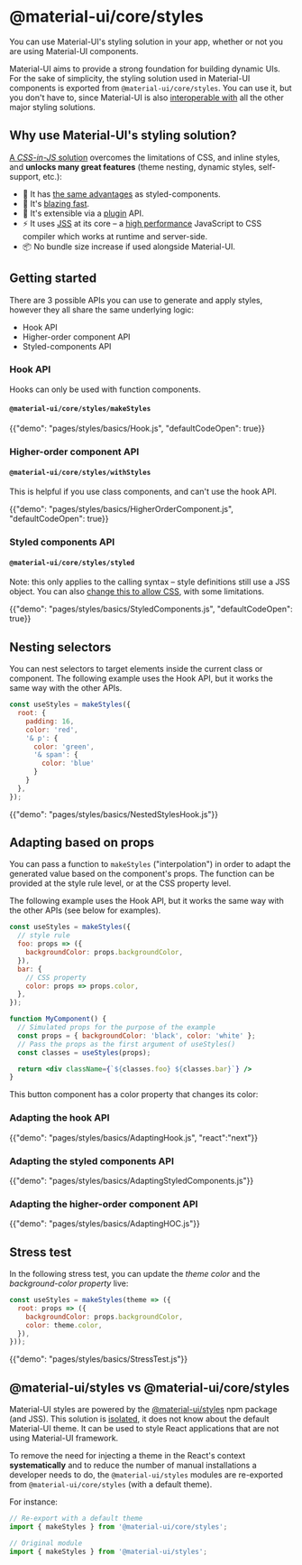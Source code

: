 # @material-ui/core/styles

<p class="description">You can use Material-UI's styling solution in your app, whether or not you are using Material-UI components.</p>

Material-UI aims to provide a strong foundation for building dynamic UIs.
For the sake of simplicity, the styling solution used in Material-UI components is exported from `@material-ui/core/styles`.
You can use it, but you don't have to, since Material-UI is also [interoperable with](/guides/interoperability/) all the other major styling solutions.

## Why use Material-UI's styling solution?

[A *CSS-in-JS* solution](https://github.com/oliviertassinari/a-journey-toward-better-style) overcomes the limitations of CSS, and inline styles,
and **unlocks many great features** (theme nesting, dynamic styles, self-support, etc.):

- 💅 It has [the same advantages](https://www.styled-components.com/docs/basics#motivation) as styled-components.
- 🚀 It's [blazing fast](https://github.com/mui-org/material-ui/blob/master/packages/material-ui-benchmark/README.md#material-uistyles).
- 🧩 It's extensible via a [plugin](https://github.com/cssinjs/jss/blob/master/docs/plugins.md) API.
- ⚡️ It uses [JSS](https://github.com/cssinjs/jss) at its core – a [high performance](https://github.com/cssinjs/jss/blob/master/docs/performance.md) JavaScript to CSS compiler which works at runtime and server-side.
- 📦 No bundle size increase if used alongside Material-UI.

## Getting started

There are 3 possible APIs you can use to generate and apply styles, however they all share the same underlying logic:

- Hook API
- Higher-order component API
- Styled-components API

### Hook API

Hooks can only be used with function components.

#### `@material-ui/core/styles/makeStyles`

{{"demo": "pages/styles/basics/Hook.js", "defaultCodeOpen": true}}

### Higher-order component API

#### `@material-ui/core/styles/withStyles`

This is helpful if you use class components, and can't use the hook API.

{{"demo": "pages/styles/basics/HigherOrderComponent.js", "defaultCodeOpen": true}}

### Styled components API

#### `@material-ui/core/styles/styled`

Note: this only applies to the calling syntax – style definitions still use a JSS object.
You can also [change this to allow CSS](/styles/advanced/#string-templates), with some limitations.

{{"demo": "pages/styles/basics/StyledComponents.js", "defaultCodeOpen": true}}

## Nesting selectors

You can nest selectors to target elements inside the current class or component.
The following example uses the Hook API, but it works the same way with the other APIs.

```js
const useStyles = makeStyles({
  root: {
    padding: 16,
    color: 'red',
    '& p': {
      color: 'green',
      '& span': {
        color: 'blue'
      }
    }
  },
});
```

{{"demo": "pages/styles/basics/NestedStylesHook.js"}}

## Adapting based on props

You can pass a function to `makeStyles` ("interpolation")
in order to adapt the generated value based on the component's props.
The function can be provided at the style rule level, or at the CSS property level.

The following example uses the Hook API, but it works the same way with the other APIs
(see below for examples).

```jsx
const useStyles = makeStyles({
  // style rule
  foo: props => ({
    backgroundColor: props.backgroundColor,
  }),
  bar: {
    // CSS property
    color: props => props.color,
  },
});

function MyComponent() {
  // Simulated props for the purpose of the example
  const props = { backgroundColor: 'black', color: 'white' };
  // Pass the props as the first argument of useStyles()
  const classes = useStyles(props);

  return <div className={`${classes.foo} ${classes.bar}`} />
}
```

This button component has a color property that changes its color:

### Adapting the hook API

{{"demo": "pages/styles/basics/AdaptingHook.js", "react":"next"}}

### Adapting the styled components API

{{"demo": "pages/styles/basics/AdaptingStyledComponents.js"}}

### Adapting the higher-order component API

{{"demo": "pages/styles/basics/AdaptingHOC.js"}}

## Stress test

In the following stress test, you can update the *theme color* and the *background-color property* live:

```js
const useStyles = makeStyles(theme => ({
  root: props => ({
    backgroundColor: props.backgroundColor,
    color: theme.color,
  }),
}));
```

{{"demo": "pages/styles/basics/StressTest.js"}}

## @material-ui/styles vs @material-ui/core/styles

Material-UI styles are powered by the [@material-ui/styles](https://www.npmjs.com/package/@material-ui/styles) npm package (and JSS).
This solution is [isolated](https://bundlephobia.com/result?p=@material-ui/styles), it does not know about the default Material-UI theme.
It can be used to style React applications that are not using Material-UI framework.

To remove the need for injecting a theme in the React's context **systematically** and to reduce the number of manual installations a developer needs to do, the `@material-ui/styles` modules are re-exported from `@material-ui/core/styles` (with a default theme).

For instance:

```js
// Re-export with a default theme
import { makeStyles } from '@material-ui/core/styles';

// Original module
import { makeStyles } from '@material-ui/styles';
```
